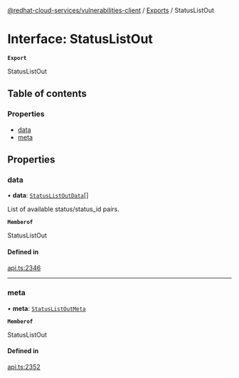 [@redhat-cloud-services/vulnerabilities-client](../README.md) / [Exports](../modules.md) / StatusListOut

# Interface: StatusListOut

**`Export`**

StatusListOut

## Table of contents

### Properties

- [data](StatusListOut.md#data)
- [meta](StatusListOut.md#meta)

## Properties

### data

• **data**: [`StatusListOutData`](StatusListOutData.md)[]

List of available status/status_id pairs.

**`Memberof`**

StatusListOut

#### Defined in

[api.ts:2346](https://github.com/mkholjuraev/javascript-clients/blob/main/packages/vulnerabilities/git-api/api.ts#L2346)

___

### meta

• **meta**: [`StatusListOutMeta`](StatusListOutMeta.md)

**`Memberof`**

StatusListOut

#### Defined in

[api.ts:2352](https://github.com/mkholjuraev/javascript-clients/blob/main/packages/vulnerabilities/git-api/api.ts#L2352)
